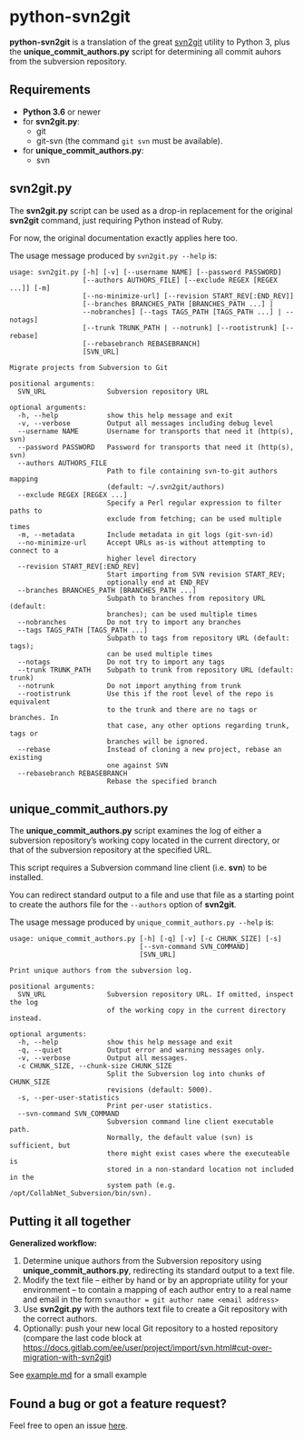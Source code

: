 # python-svn2git

__python-svn2git__ is a translation of the great
[svn2git](https://github.com/nirvdrum/svn2git) utility to Python 3,
plus the **unique_commit_authors.py** script for determining all
commit auhors from the subversion repository.

## Requirements

* **Python 3.6** or newer
* for **svn2git.py**:
  * git
  * git-svn (the command `git svn` must be available).
* for **unique_commit_authors.py**:
  * svn

## svn2git.py

The **svn2git.py** script can be used as a drop-in replacement
for the original **svn2git** command, just requiring Python instead of Ruby.

For now, the original documentation exactly applies here too.

The usage message produced by `svn2git.py --help` is:

```
usage: svn2git.py [-h] [-v] [--username NAME] [--password PASSWORD]
                  [--authors AUTHORS_FILE] [--exclude REGEX [REGEX ...]] [-m]
                  [--no-minimize-url] [--revision START_REV[:END_REV]]
                  [--branches BRANCHES_PATH [BRANCHES_PATH ...] |
                  --nobranches] [--tags TAGS_PATH [TAGS_PATH ...] | --notags]
                  [--trunk TRUNK_PATH | --notrunk] [--rootistrunk] [--rebase]
                  [--rebasebranch REBASEBRANCH]
                  [SVN_URL]

Migrate projects from Subversion to Git

positional arguments:
  SVN_URL               Subversion repository URL

optional arguments:
  -h, --help            show this help message and exit
  -v, --verbose         Output all messages including debug level
  --username NAME       Username for transports that need it (http(s), svn)
  --password PASSWORD   Password for transports that need it (http(s), svn)
  --authors AUTHORS_FILE
                        Path to file containing svn-to-git authors mapping
                        (default: ~/.svn2git/authors)
  --exclude REGEX [REGEX ...]
                        Specify a Perl regular expression to filter paths to
                        exclude from fetching; can be used multiple times
  -m, --metadata        Include metadata in git logs (git-svn-id)
  --no-minimize-url     Accept URLs as-is without attempting to connect to a
                        higher level directory
  --revision START_REV[:END_REV]
                        Start importing from SVN revision START_REV;
                        optionally end at END_REV
  --branches BRANCHES_PATH [BRANCHES_PATH ...]
                        Subpath to branches from repository URL (default:
                        branches); can be used multiple times
  --nobranches          Do not try to import any branches
  --tags TAGS_PATH [TAGS_PATH ...]
                        Subpath to tags from repository URL (default: tags);
                        can be used multiple times
  --notags              Do not try to import any tags
  --trunk TRUNK_PATH    Subpath to trunk from repository URL (default: trunk)
  --notrunk             Do not import anything from trunk
  --rootistrunk         Use this if the root level of the repo is equivalent
                        to the trunk and there are no tags or branches. In
                        that case, any other options regarding trunk, tags or
                        branches will be ignored.
  --rebase              Instead of cloning a new project, rebase an existing
                        one against SVN
  --rebasebranch REBASEBRANCH
                        Rebase the specified branch

```

## unique_commit_authors.py

The **unique_commit_authors.py** script examines the log of either
a subversion repository’s working copy located in the current directory,
or that of the subversion repository at the specified URL.

This script requires a Subversion command line client (i.e. **svn**)
to be installed.

You can redirect standard output to a file
and use that file as a starting point to create the authors file for the
`--authors` option of **svn2git**.


The usage message produced by `unique_commit_authors.py --help` is:

```
usage: unique_commit_authors.py [-h] [-q] [-v] [-c CHUNK_SIZE] [-s]
                                [--svn-command SVN_COMMAND]
                                [SVN_URL]

Print unique authors from the subversion log.

positional arguments:
  SVN_URL               Subversion repository URL. If omitted, inspect the log
                        of the working copy in the current directory instead.

optional arguments:
  -h, --help            show this help message and exit
  -q, --quiet           Output error and warning messages only.
  -v, --verbose         Output all messages.
  -c CHUNK_SIZE, --chunk-size CHUNK_SIZE
                        Split the Subversion log into chunks of CHUNK_SIZE
                        revisions (default: 5000).
  -s, --per-user-statistics
                        Print per-user statistics.
  --svn-command SVN_COMMAND
                        Subversion command line client executable path.
                        Normally, the default value (svn) is sufficient, but
                        there might exist cases where the executeable is
                        stored in a non-standard location not included in the
                        system path (e.g. /opt/CollabNet_Subversion/bin/svn).

```

## Putting it all together

**Generalized workflow:**
1. Determine unique authors from the Subversion repository
   using **unique_commit_authors.py**, redirecting its standard output
   to a text file.
2. Modify the text file – either by hand or by an appropriate utility
   for your environment – to contain a mapping of each author entry to a
   real name and email in the form
   ```svnauthor = git author name <email address>```
3. Use **svn2git.py** with the authors text file to create a Git repository
   with the correct authors.
4. Optionally: push your new local Git repository to a hosted repository
   (compare the last code block at
    <https://docs.gitlab.com/ee/user/project/import/svn.html#cut-over-migration-with-svn2git>)

See [example.md](./example.md) for a small example

## Found a bug or got a feature request?

Feel free to open an issue [here](https://github.com/blackstream-x/python-svn2git/issues).
